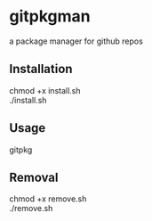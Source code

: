 # gitpkgman
a package manager for github repos
<h2>Installation</h2>
  chmod +x install.sh<br>
  ./install.sh
<h2>Usage</h2>
  gitpkg
<h2>Removal</h2>
  chmod +x remove.sh<br>
  ./remove.sh
